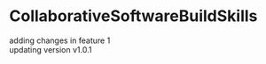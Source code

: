 # CollaborativeSoftwareBuildSkills <br />
adding changes in feature 1 <br />
updating version v1.0.1 <br />
